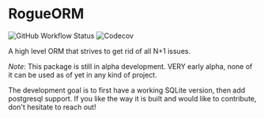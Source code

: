 # RogueORM

![GitHub Workflow Status](https://img.shields.io/github/actions/workflow/status/MaxDude132/RogueORM/python-package.yml?branch=main)
![Codecov](https://img.shields.io/codecov/c/github/MaxDude132/RogueORM?style=flat-square&token=9f4c7388-00f1-4726-96c4-42efa3f4ccd7)

 A high level ORM that strives to get rid of all N+1 issues.

_Note_: This package is still in alpha development. VERY early alpha, none of it can be used as of yet in any kind of project.

The development goal is to first have a working SQLite version, then add postgresql support. If you like the way it is built and would like to contribute, don't hesitate to reach out!
